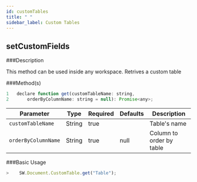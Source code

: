 ```yaml
---
id: customTables
title: " "
sidebar_label: Custom Tables
---
```



## setCustomFields

###Description

This method can be used inside any workspace. Retrives a custom table

###Method(s)

```js {3}
1   declare function get(customTableName: string, 
2       orderByColumnName: string = null): Promise<any>;
```

<table className="custom-table">
    <thead>
        <tr>
            <th>Parameter</th>
            <th>Type</th>
            <th>Required</th>
            <th>Defaults</th>
            <th>Description</th>
        </tr>
    </thead>
    <tbody>
        <tr className="selected">
            <td><code>customTableName</code></td>
            <td>String</td>
            <td>true</td>
            <td></td>
            <td>Table's name</td>
        </tr>
         <tr className="selected">
            <td><code>orderByColumnName</code></td>
            <td>String</td>
            <td>true</td>
            <td>null</td>
            <td>Column to order by table</td>
        </tr>
    </tbody>
</table>

###Basic Usage

```javascript
>    SW.Document.CustomTable.get("Table");
```